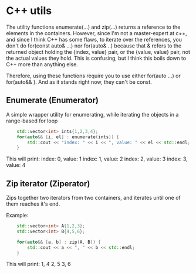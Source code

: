 # C++ utils

The utility functions enumerate(...) and zip(...) returns a reference to the elements in the containers.
However, since I'm not a master-expert at c++, and since I think C++ has some flaws, to iterate over the
references, you don't do for(const auto& ...) nor for(auto& ..) because that & refers to the returned
object holding the {index, value} pair, or the {value, value} pair, not the actual values they hold. 
This is confusing, but I think this boils down to C++ more than anything else. 

Therefore, using these functions require you to use either for(auto ...) or for(auto&& ). And as it stands
right now, they can't be const.

## Enumerate (Enumerator)

A simple wrapper utility for enumerating, while iterating the objects in a range-based for loop

```cpp
    std::vector<int> ints{1,2,3,4};
    for(auto&& [i, el] : enumerate(ints)) {
        std::cout << "index: " << i << ", value: " << el << std::endl;
    }
```

This will print:
index: 0, value: 1
index: 1, value: 2
index: 2, value: 3
index: 3, value: 4

## Zip iterator (Ziperator)

Zips together two iterators from two containers, and iterates until one of them reaches it's end.

Example:
```cpp
    std::vector<int> A{1,2,3};
    std::vector<int> B{4,5,6};

    for(auto&& [a, b] : zip(A, B)) {
        std::cout << a << ", " << b << std::endl;
    }
```

This will print:
1, 4
2, 5
3, 6



